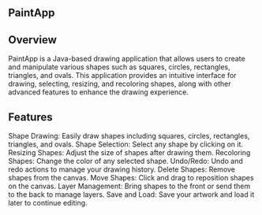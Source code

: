 PaintApp
----------

Overview
---------
PaintApp is a Java-based drawing application that allows users to create and manipulate various shapes such as squares, circles, rectangles, triangles, and ovals. This application provides an intuitive interface for drawing, selecting, resizing, and recoloring shapes, along with other advanced features to enhance the drawing experience.

Features
----------
Shape Drawing: Easily draw shapes including squares, circles, rectangles, triangles, and ovals.
Shape Selection: Select any shape by clicking on it.
Resizing Shapes: Adjust the size of shapes after drawing them.
Recoloring Shapes: Change the color of any selected shape.
Undo/Redo: Undo and redo actions to manage your drawing history.
Delete Shapes: Remove shapes from the canvas.
Move Shapes: Click and drag to reposition shapes on the canvas.
Layer Management: Bring shapes to the front or send them to the back to manage layers.
Save and Load: Save your artwork and load it later to continue editing.
